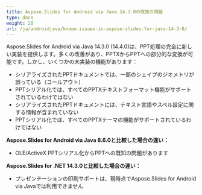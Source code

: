 ```yaml
---
title: Aspose.Slides for Android via Java 14.3.0の既知の問題
type: docs
weight: 20
url: /ja/androidjava/known-issues-in-aspose-slides-for-java-14-3-0/
---
```


Aspose.Slides for Android via Java 14.3.0 (14.4.0)は、PPT処理の完全に新しい実装を提供します。多くの改善があり、PPTXからPPTへの部分的な変換が可能です。しかし、いくつかの未実装の機能があります：

- シリアライズされたPPTドキュメントでは、一部のシェイプのジオメトリが誤っている（コールアウト）
- PPTシリアル化では、すべてのPPTXテキストフォーマット機能がサポートされているわけではない
- シリアライズされたPPTドキュメントには、テキスト言語やスペル設定に関する情報が含まれていない
- PPTシリアル化では、すべてのPPTXテーマの機能がサポートされているわけではない

**Aspose.Slides for Android via Java 8.6.0と比較した場合の違い：**

- OLE/ActiveX PPTシリアル化からPPTへの既知の問題があります

**Aspose.Slides for .NET 14.3.0と比較した場合の違い：**

- プレゼンテーションの印刷サポートは、現時点でAspose.Slides for Android via Javaでは利用できません
